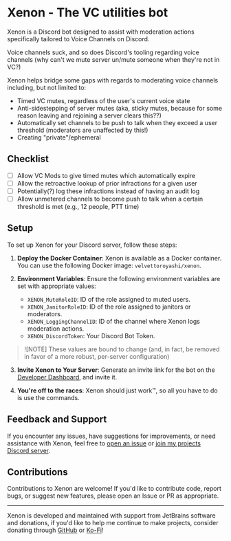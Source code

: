 # Xenon - The VC utilities bot

Xenon is a Discord bot designed to assist with moderation actions specifically tailored to Voice Channels on Discord. 

Voice channels suck, and so does Discord's tooling regarding voice channels (why can't we mute server un/mute someone when they're not in VC?)

Xenon helps bridge some gaps with regards to moderating voice channels including, but not limited to:

- Timed VC mutes, regardless of the user's current voice state
- Anti-sidestepping of server mutes (aka, sticky mutes, because for some reason leaving and rejoining a server clears this??)
- Automatically set channels to be push to talk when they exceed a user threshold (moderators are unaffected by this!)
- Creating "private"/ephemeral 

## Checklist

- [ ] Allow VC Mods to give timed mutes which automatically expire
- [ ] Allow the retroactive lookup of prior infractions for a given user
- [ ] Potentially(?) log these infractions instead of having an audit log
- [ ] Allow unmetered channels to become push to talk when a certain threshold is met (e.g., 12 people, PTT time)

## Setup

To set up Xenon for your Discord server, follow these steps:

1. **Deploy the Docker Container**: Xenon is available as a Docker container. You can use the following Docker image: `velvettoroyashi/xenon`.

2. **Environment Variables**: Ensure the following environment variables are set with appropriate values:

   - `XENON_MuteRoleID`: ID of the role assigned to muted users.
   - `XENON_JanitorRoleID`: ID of the role assigned to janitors or moderators.
   - `XENON_LoggingChannelID`: ID of the channel where Xenon logs moderation actions.
   - `XENON_DiscordToken`: Your Discord Bot Token.

> ![NOTE]
> These values are bound to change (and, in fact, be removed in favor of a more robust, per-server configuration)

3. **Invite Xenon to Your Server**: Generate an invite link for the bot on the [Developer Dashboard](https://discord.dev), and invite it.

4. **You're off to the races**: Xenon should just work:tm:, so all you have to do is use the commands. 


## Feedback and Support

If you encounter any issues, have suggestions for improvements, or need assistance with Xenon, feel free to [open an issue](https://github.com/VelvetToroyashi/Xenon/issues/new) or [join my projects Discord server](https://discord.gg/MMw2aXuHSQ). 

## Contributions

Contributions to Xenon are welcome! If you'd like to contribute code, report bugs, or suggest new features, please open an Issue or PR as appropriate.

---

Xenon is developed and maintained with support from JetBrains software and donations, if you'd like to help me continue to make projects, consider donating through [GitHub](https://github.com/sponsors/VelvetToroyashi) or [Ko-Fi](https://ko-fi.com/VelvetToroyashi)!
